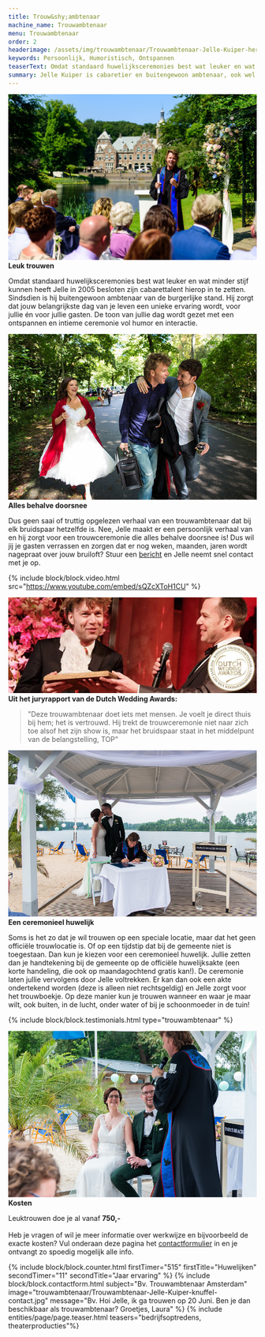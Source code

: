 ```yaml
---
title: Trouw&shy;ambtenaar
machine_name: Trouwambtenaar
menu: Trouwambtenaar
order: 2
headerimage: /assets/img/trouwambtenaar/Trouwambtenaar-Jelle-Kuiper-hero.jpg
keywords: Persoonlijk, Humoristisch, Ontspannen
teaserText: Omdat standaard huwelijksceremonies best wat leuker en wat minder stijf kunnen heeft Jelle in 2005 besloten zijn cabarettalent hierop in te zetten. Sindsdien is hij buitengewoon ambtenaar van de burgerlijke stand. Hij zorgt dat jouw belangrijkste dag van je leven een unieke ervaring wordt, voor jullie én voor jullie gasten. De toon van jullie dag wordt gezet met een ontspannen en intieme ceremonie vol humor en interactie.
summary: Jelle Kuiper is cabaretier en buitengewoon ambtenaar, ook wel BABS hij mag in heel Nederland officieel huwelijken sluiten. Jelle is uitgeroepen tot beste trouwambtenaar van 2014 bij de Dutch Wedding Awards!
---
```


<!-- block usp -->
<section class="block usps">
	<article class="usp">
		<picture class="focuspoint picture fade-in">
			<img class="img" src="/assets/img/trouwambtenaar/Trouwambtenaar-Jelle-Kuiper-leuk-trouwen.jpg" alt="Jelle Kuiper">
		</picture>
		<div class="article">
			<strong class="subtitle">Leuk trouwen</strong>
			<p class="paragraph">Omdat standaard huwelijksceremonies best wat leuker en wat minder stijf kunnen heeft Jelle in 2005 besloten zijn cabarettalent hierop in te zetten. Sindsdien is hij buitengewoon ambtenaar van de burgerlijke stand. Hij zorgt dat jouw belangrijkste dag van je leven een unieke ervaring wordt, voor jullie én voor jullie gasten. De toon van jullie dag wordt gezet met een ontspannen en intieme ceremonie vol humor en interactie.</p>
		</div>
	</article>
	<article class="usp">
		<picture class="focuspoint picture">
			<img class="img" src="/assets/img/trouwambtenaar/Trouwambtenaar-Jelle-Kuiper-Persoonlijk.jpg" alt="Jelle Kuiper">
		</picture>
		<div class="article">
			<strong class="subtitle">Alles behalve doorsnee</strong>
			<p class="paragraph">Dus geen saai of truttig opgelezen verhaal van een trouwambtenaar dat bij elk bruidspaar hetzelfde is. Nee, Jelle maakt er een persoonlijk verhaal van en hij zorgt voor een trouwceremonie die alles behalve doorsnee is! Dus wil jij je gasten verrassen en zorgen dat er nog weken, maanden, jaren wordt nagepraat over jouw bruiloft? Stuur een <a href="#contact">bericht</a> en Jelle neemt snel contact met je op.​​​​​​​​​​</p>
		</div>
	</article>
</section>

{% include block/block.video.html src="https://www.youtube.com/embed/sQZcXToH1CU" %}

<!-- block usp -->
<section class="block usps">
	<article class="usp">
		<picture class="focuspoint picture">
			<img class="img" src="/assets/img/trouwambtenaar/Trouwambtenaar-Jelle-Kuiper-leuktrouwen-prijs.jpg" alt="Jelle Kuiper">
		</picture>
		<div class="article">
			<strong class="subtitle">Uit het juryrapport van de Dutch Wedding Awards:</strong>
			<blockquote class="quote">"Deze trouwambtenaar doet iets met mensen. Je voelt je direct thuis bij hem; het is vertrouwd. Hij trekt de trouwceremonie niet naar zich toe alsof het zijn show is, maar het bruidspaar staat in het middelpunt van de belangstelling, TOP"</blockquote>
		</div>
	</article>
	<article class="usp">
		<picture class="focuspoint picture">
			<img class="img" src="/assets/img/trouwambtenaar/Trouwambtenaar-Jelle-Kuiper-ceremonieel-huwelijk.jpg" alt="Jelle Kuiper">
		</picture>
		<div class="article">
			<strong class="subtitle">Een ceremonieel huwelijk</strong>
			<p class="paragraph">Soms is het zo dat je wil trouwen op een speciale locatie, maar dat het geen officiële trouwlocatie is. Of op een tijdstip dat bij de gemeente niet is toegestaan. Dan kun je kiezen voor een ceremonieel huwelijk. Jullie zetten dan je handtekening bij de gemeente op de officiële huwelijksakte (een korte handeling, die ook op maandagochtend gratis kan!). De ceremonie laten jullie vervolgens door Jelle voltrekken. Er kan dan ook een akte ondertekend worden (deze is alleen niet rechtsgeldig) en Jelle zorgt voor het trouwboekje. Op deze manier kun je trouwen wanneer en waar je maar wilt, ook buiten, in de lucht, onder water of bij je schoonmoeder in de tuin! </p>
		</div>
	</article>
</section>

{% include block/block.testimonials.html type="trouwambtenaar" %}

<!-- block usp -->
<section class="block usps">
	<article class="usp">
		<picture class="focuspoint picture">
			<img class="img" src="/assets/img/trouwambtenaar/Trouwambtenaar-Jelle-Kuiper-kosten.jpg" alt="Jelle Kuiper">
		</picture>
		<div class="article">
			<strong class="subtitle">Kosten</strong>
			<p class="paragraph">Leuktrouwen doe je al vanaf <strong>750,-</strong>
				<br><br>
				Heb je vragen of wil je meer informatie over werkwijze en bijvoorbeeld de exacte kosten?  Vul onderaan deze pagina het <a href="#contact">contactformulier</a> in en je ontvangt zo spoedig mogelijk alle info.​
			</p>
		</div>
	</article>
</section>

{% include block/block.counter.html firstTimer="515" firstTitle="Huwelijken" secondTimer="11" secondTitle="Jaar ervaring" %}
{% include block/block.contactform.html subject="Bv. Trouwambtenaar Amsterdam"  image="trouwambtenaar/Trouwambtenaar-Jelle-Kuiper-knuffel-contact.jpg" message="Bv. Hoi Jelle, ik ga trouwen op 20 Juni. Ben je dan beschikbaar als trouwambtenaar? Groetjes, Laura" %}
{% include entities/page/page.teaser.html teasers="bedrijfsoptredens, theaterproducties"%}